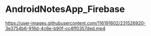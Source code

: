 # AndroidNotesApp_Firebase



https://user-images.githubusercontent.com/116191602/231526920-3e3754b6-916d-4c6e-b90f-cc4ff0357ded.mp4

